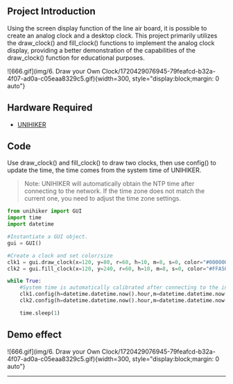 ## **Project Introduction**
Using the screen display function of the line air board, it is possible to create an analog clock and a desktop clock. This project primarily utilizes the draw_clock() and fill_clock() functions to implement the analog clock display, providing a better demonstration of the capabilities of the draw_clock() function for educational purposes.  

![666.gif](img/6. Draw your Own Clock/1720429076945-79feafcd-b32a-4f07-ad0a-c05eaa8329c5.gif){width=300, style="display:block;margin: 0 auto"} 

## **Hardware Required**

- [UNIHIKER](https://www.dfrobot.com/product-2691.html)  

## **Code**

Use draw_clock() and fill_clock() to draw two clocks, then use config() to update the time, the time comes from the system time of UNIHIKER.  
>Note: UNIHIKER will automatically obtain the NTP time after connecting to the network. If the time zone does not match the current one, you need to adjust the time zone settings.

```python
from unihiker import GUI
import time
import datetime

#Instantiate a GUI object.
gui = GUI() 

#Create a clock and set color/size
clk1 = gui.draw_clock(x=120, y=80, r=60, h=10, m=8, s=0, color="#000000")
clk2 = gui.fill_clock(x=120, y=240, r=60, h=10, m=8, s=0, color="#FFA500", fill="#FFFF66")

while True:
    #System time is automatically calibrated after connecting to the internet.
    clk1.config(h=datetime.datetime.now().hour,m=datetime.datetime.now().minute,s=datetime.datetime.now().second)
    clk2.config(h=datetime.datetime.now().hour,m=datetime.datetime.now().minute,s=datetime.datetime.now().second)

    time.sleep(1)
```
## **Demo effect** 
![666.gif](img/6. Draw your Own Clock/1720429076945-79feafcd-b32a-4f07-ad0a-c05eaa8329c5.gif){width=300, style="display:block;margin: 0 auto"}  

---  



